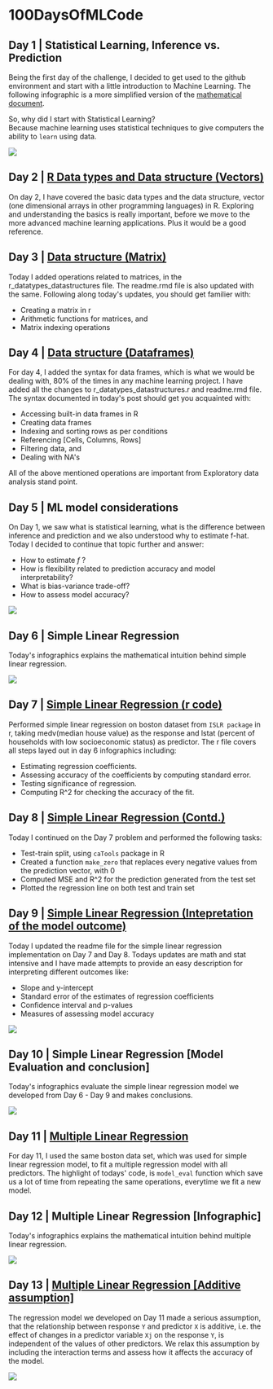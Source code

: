 # 100DaysOfMLCode

## Day 1 | Statistical Learning, Inference vs. Prediction  
Being the first day of the challenge, I decided to get used to the github environment and start with a little introduction to Machine 
Learning. The following infographic is a more simplified version of the [mathematical document](https://github.com/NikhilSawal/100DaysOfMLCode/blob/master/day%201/day%201.docx).  

So, why did I start with Statistical Learning?  
Because machine learning uses statistical techniques to give computers the ability to `learn` using data.  

![](Images/Day_1.png)  

## Day 2 | [R Data types and Data structure (Vectors)](https://github.com/NikhilSawal/100DaysOfMLCode/tree/master/Data%20types%20and%20data%20structures%20in%20r)  

On day 2, I have covered the basic data types and the data structure, vector (one dimensional arrays in other programming languages) in R.
Exploring and understanding the basics is really important, before we move to the more advanced machine learning applications. Plus it would be a good reference. 

## Day 3 | [Data structure (Matrix)](https://github.com/NikhilSawal/100DaysOfMLCode/tree/master/Data%20types%20and%20data%20structures%20in%20r)

Today I added operations related to matrices, in the r_datatypes_datastructures file. The readme.rmd file is also updated with the same. Following along today's updates, you should get familier with:  

* Creating a matrix in r
* Arithmetic functions for matrices, and
* Matrix indexing operations  

## Day 4 | [Data structure (Dataframes)](https://github.com/NikhilSawal/100DaysOfMLCode/tree/master/Data%20types%20and%20data%20structures%20in%20r)

For day 4, I added the syntax for data frames, which is what we would be dealing with, 80% of the times in any machine learning project. I have added all the changes to r_datatypes_datastructures.r and readme.rmd file. The syntax documented in today's post should get you acquainted with: 

* Accessing built-in data frames in R
* Creating data frames
* Indexing and sorting rows as per conditions
* Referencing [Cells, Columns, Rows]
* Filtering data, and
* Dealing with NA's  

All of the above mentioned operations are important from Exploratory data analysis stand point. 

## Day 5 | ML model considerations  
  
On Day 1, we saw what is statistical learning, what is the difference between inference and prediction and we also understood why to estimate f-hat. Today I decided to continue that topic further and answer:  
* How to estimate *f* ?
* How is flexibility related to prediction accuracy and model interpretability?
* What is bias-variance trade-off?
* How to assess model accuracy?  

![](Images/Day_5.png) 

## Day 6 | Simple Linear Regression 

Today's infographics explains the mathematical intuition behind simple linear regression.  

![](Images/Day_6.png) 

## Day 7 | [Simple Linear Regression (r code)](https://github.com/NikhilSawal/100DaysOfMLCode/tree/master/simple_linear_regression)  

Performed simple linear regression on boston dataset from `ISLR package` in r, taking medv(median house value) as the response and lstat (percent of households with low socioeconomic status) as predictor. The r file covers all steps layed out in day 6 infographics including:  
* Estimating regression coefficients.  
* Assessing accuracy of the coefficients by computing standard error.  
* Testing significance of regression.  
* Computing R^2 for checking the accuracy of the fit.  

## Day 8 | [Simple Linear Regression (Contd.)](https://github.com/NikhilSawal/100DaysOfMLCode/tree/master/simple_linear_regression)  

Today I continued on the Day 7 problem and performed the following tasks:  
* Test-train split, using `caTools` package in R
* Created a function `make_zero` that replaces every negative values from the prediction vector, with 0
* Computed MSE and R^2 for the prediction generated from the test set
* Plotted the regression line on both test and train set  

## Day 9 | [Simple Linear Regression (Intepretation of the model outcome)](https://github.com/NikhilSawal/100DaysOfMLCode/blob/master/simple_linear_regression/simple_linear_regression.rmd)  

Today I updated the readme file for the simple linear regression implementation on Day 7 and Day 8. Todays updates are math and stat intensive and I have made attempts to provide an easy description for interpreting different outcomes like:  
* Slope and y-intercept
* Standard error of the estimates of regression coefficients
* Confidence interval and p-values
* Measures of assessing model accuracy  

![](simple_linear_regression/Rplot.png)  

## Day 10 | Simple Linear Regression [Model Evaluation and conclusion]

Today's infographics evaluate the simple linear regression model we developed from Day 6 - Day 9 and makes conclusions.  

![](Images/Day_10.png)  

## Day 11 | [Multiple Linear Regression](https://github.com/NikhilSawal/100DaysOfMLCode/tree/master/multiple_linear_regression)

For day 11, I used the same boston data set, which was used for simple linear regression model, to fit a multiple regression model with all predictors. The highlight of todays' code, is `model_eval` function which save us a lot of time from repeating the same operations, everytime we fit a new model.

## Day 12 | Multiple Linear Regression [Infographic]

Today's infographics explains the mathematical intuition behind multiple linear regression.  

![](Images/Day_12.png) 

## Day 13 | [Multiple Linear Regression [Additive assumption]](https://github.com/NikhilSawal/100DaysOfMLCode/tree/master/multiple_linear_regression)  
The regression model we developed on Day 11 made a serious assumption, that the relationship between response `Y` and predictor `X` is additive, i.e. the effect of changes in a predictor variable `Xj` on the response `Y`, is independent of the values of other predictors. We relax this assumption by including the interaction terms and assess how it affects the accuracy of the model. 

![](Images/Rplot.png)
